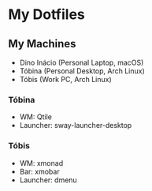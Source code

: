 # My Dotfiles

## My Machines
- Dino Inácio (Personal Laptop, macOS)
- Tóbina (Personal Desktop, Arch Linux)
- Tóbis (Work PC, Arch Linux)

### Tóbina
- WM: Qtile
- Launcher: sway-launcher-desktop

### Tóbis
- WM: xmonad
- Bar: xmobar
- Launcher: dmenu
